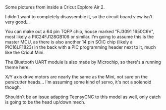 Some pictures from inside a Cricut Explore Air 2.

I didn't want to completely disassemble it, so the circuit board view isn't very good...

You can make out a 64 pin TQFP chip, house marked "FJ3091 1650C6V", most likely a PIC24FJ128GB106 or similar.
I'm going to assume this is the master MCU, as there is also another 14 pin SOIC chip (likely a PIC16LF1823) in the back with a PIC programming header next to it, much like the Cricut Mini.

The Bluetooth UART module is also made by Microchip, so there's a running theme here.

X/Y axis drive motors are nearly the same as the Mini, not sure on the pen/cutter heads... I'm assuming some kind of servo, it's not a solenoid though.

Shouldn't be an issue adapting TeensyCNC to this model as well, only catch is going to be the head up/down mech.
